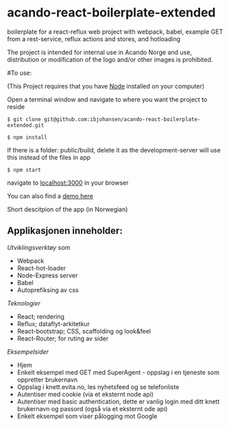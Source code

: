 # acando-react-boilerplate-extended
boilerplate for a react-reflux web project with webpack, babel, example GET from a rest-service, reflux actions and stores, and hotloading

The project is intended for internal use in Acando Norge and use, distribution or modification of the logo and/or other images is prohibited.

#To use:

(This Project requires that you have [Node](https://nodejs.org/en/) installed on your computer)

Open a terminal window and navigate to where you want the project to reside

`$ git clone git@github.com:ibjohansen/acando-react-boilerplate-extended.git`

`$ npm install`

If there is a folder: public/build, delete it as the development-server will use this instead of the files in app

`$ npm start`

navigate to [localhost:3000](http://localhost:3000) in your browser

You can also find a [demo here](http://acando-react-boilerplate-2.herokuapp.com]) 

Short descitpion of the app (in Norwegian)

## Applikasjonen inneholder:

*Utviklingsverktøy som*
* Webpack
* React-hot-loader
* Node-Express server
* Babel
* Autoprefiksing av css

*Teknologier*
* React; rendering
* Reflux; dataflyt-arkitetkur
* React-bootstrap; CSS, scaffolding og look&feel
* React-Router; for ruting av sider

*Eksempelsider*
* Hjem
* Enkelt eksempel med GET med SuperAgent - oppslag i en tjeneste som oppretter brukernavn
* Oppslag i knett.evita.no, les nyhetsfeed og se telefonliste
* Autentiser med cookie (via et eksternt node api)
* Autentiser med basic authentication, dette er vanlig login med ditt knett brukernavn og passord (også via et eksternt ode api)
* Enkelt eksempel som viser pålogging mot Google
